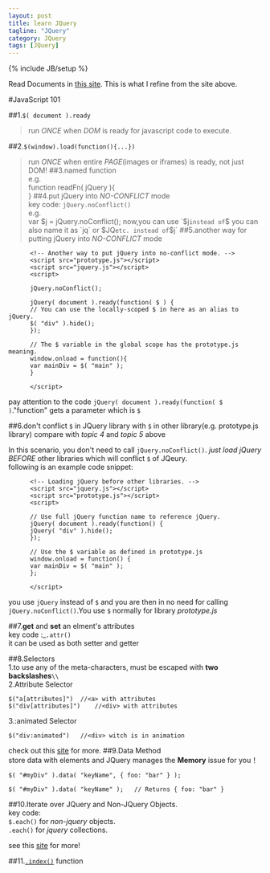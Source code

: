 ```yaml
---
layout: post
title: learn JQuery
tagline: "JQuery"
category: JQuery
tags: [JQuery]
---
```

{% include JB/setup %}

Read Documents in [this site](http://learn.jquery.com).
This is what I refine from the site above.  

#JavaScript 101       

##1.`$( document ).ready` 

>  run *ONCE* when *DOM* is ready for javascript code to execute.

##2.`$(window).load(function(){...})`

>  run *ONCE* when entire *PAGE*(images or iframes) is ready, not just DOM!
##3.named function   
>  e.g.   
>function readFn( jQuery ){     
>}
##4.put jQuery into *NO-CONFLICT* mode    
>  key code: `jQuery.noConflict()`   
>  e.g.      
    var $j = jQuery.noConflict();
>  now,you can use `$j` instead of `$`     
>  you can also name it as `jq` or `$JQ` etc. instead of `$j`
##5.another way for putting jQuery into *NO-CONFLICT* mode  
          
          <!-- Another way to put jQuery into no-conflict mode. -->
          <script src="prototype.js"></script>
          <script src="jquery.js"></script>
          <script>
          
          jQuery.noConflict();
          
          jQuery( document ).ready(function( $ ) {
          // You can use the locally-scoped $ in here as an alias to jQuery.
          $( "div" ).hide();
          });
          
          // The $ variable in the global scope has the prototype.js meaning.
          window.onload = function(){
          var mainDiv = $( "main" );
          }
          
          </script>

  pay attention to the code `jQuery( document ).ready(function( $ )`."function" gets a parameter which is `$`   

##6.don't conflict `$` in JQuery library with `$` in other library(e.g. prototype.js library) compare with *topic 4* and *topic 5* above  

  In this scenario, you don't need to call `jQuery.noConflict()`.
  *just load jQuery BEFORE* other libraries which will conflict `$` of JQeury.  
following is an example code snippet:

          <!-- Loading jQuery before other libraries. -->
          <script src="jquery.js"></script>
          <script src="prototype.js"></script>
          <script>
          
          // Use full jQuery function name to reference jQuery.
          jQuery( document ).ready(function() {
          jQuery( "div" ).hide();
          });
          
          // Use the $ variable as defined in prototype.js
          window.onload = function() {
          var mainDiv = $( "main" );
          };
          
          </script>

  you use `jQuery` instead of `$` and you are then in no need for calling `jQuery.noConflict()`.You use `$` normally for library *prototype.js* 

##7.**get** and **set** an elment's attributes     
  key code :_`.attr()`          
  it can be used as both setter and getter  

##8.Selectors    
  1.to use any of the meta-characters, must be escaped with __**two backslashes**__`\\`         
  2.Attribute Selector

    $("a[attributes]")  //<a> with attributes
    $("div[attributes]")    //<div> with attributes

  3.:animated Selector

    $("div:animated")   //<div> witch is in animation

  check out this [site](http://api.jquery.com/category/selectors/) for more.
##9.Data Method        
  store data with elements and JQuery manages the **Memory** issue for you！  

    $( "#myDiv" ).data( "keyName", { foo: "bar" } );
 
    $( "#myDiv" ).data( "keyName" );   // Returns { foo: "bar" }  

##10.Iterate over JQuery and Non-JQuery Objects.  
  key code:  
  `$.each()` for *non-jquery* objects.  
  `.each()` for *jquery* collections.   

  see this [site](http://learn.jquery.com/using-jquery-core/iterating/) for more!  

##11.[`.index()`](http://learn.jquery.com/using-jquery-core/understanding-index/) function  

